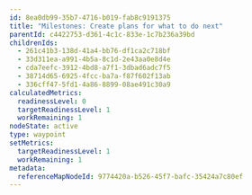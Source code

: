 ```yaml
---
id: 8ea0db99-35b7-4716-b019-fab8c9191375
title: "Milestones: Create plans for what to do next"
parentId: c4422753-d361-4c1c-833e-1c7b236a39bd
childrenIds:
  - 261c41b3-138d-41a4-bb76-df1ca2c718bf
  - 33d311ea-a991-4b5a-8c1d-2e43aa0e8d4e
  - cda7eefc-3912-4bd8-a7f1-3dbad6adc7f5
  - 38714d65-6925-4fcc-ba7a-f87f602f13ab
  - 336cff47-5fd1-4a86-8899-08ae491c30a9
calculatedMetrics:
  readinessLevel: 0
  targetReadinessLevel: 1
  workRemaining: 1
nodeState: active
type: waypoint
setMetrics:
  targetReadinessLevel: 1
  workRemaining: 1
metadata:
  referenceMapNodeId: 9774420a-b526-45f7-bafc-35424a7c80ef
---
```


